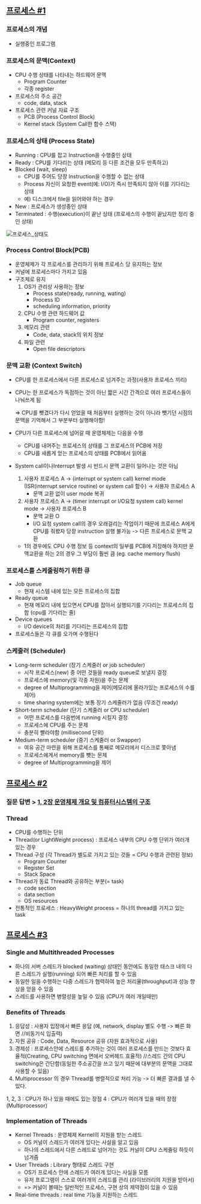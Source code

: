 ## [프로세스 #1](https://core.ewha.ac.kr/publicview/C0101020140318134023355997?vmode=f)

### 프로세스의 개념

- 실행중인 프로그램

### 프로세스의 문맥(Context)

- CPU 수행 상태를 나타내는 하드웨어 문맥
  - Program Counter
  - 각종 register
- 프로세스의 주소 공간
  - code, data, stack
- 프로세스 관련 커널 자료 구조
  - PCB (Process Control Block)
  - Kernel stack (System Call한 함수 스택)
  
### 프로세스의 상태 (Process State)

- Running : CPU를 잡고 Instruction을 수행중인 상태
- Ready : CPU를 기다리는 상태 (메모리 등 다른 조건을 모두 만족하고)
- Blocked (wait, sleep)
  - CPU를 주어도 당장 Instruction을 수행할 수 없는 상태
  - Process 자신이 요청한 event(예: I/O)가 즉시 만족되지 않아 이를 기다리는 상태
  - 예) 디스크에서 file을 읽어와야 하는 경우
- New : 프로세스가 생성중인 상태
- Terminated : 수행(execution)이 끝난 상태 (프로세스의 수행이 끝났지만 정리 중인 상태)

![프로세스_상태도](/uploads/3ebea9a38fe3bc29cb6ba7ad8d45c4c0/프로세스_상태도.PNG)
### Process Control Block(PCB)

- 운영체제가 각 프로세스를 관리하기 위해 프로세스 당 유지하는 정보
- 커널에 프로세스마다 가지고 있음
- 구조체로 유지
  1. OS가 관리상 사용하는 정보
     - Process state(ready, running, wating)
     - Process ID
     - scheduling information, priority
  2. CPU 수행 관련 하드웨어 값
     - Program counter, registers
  3. 메모리 관련
     - Code, data, stack의 위치 정보
  4. 파일 관련
     - Open file descriptors

### 문맥 교환 (Context Switch)

- CPU를 한 프로세스에서 다른 프로세스로 넘겨주는 과정(사용자 프로세스 끼리)

- CPU는 한 프로세스가 독점하는 것이 아닌 짧은 시간 간격으로 여러 프로세스들이 나눠쓰게 됨

  => CPU를 뺏겼다가 다시 얻었을 때 처음부터 실행하는 것이 아니라 뺏기던 시점의 문맥을 기억해서 그 부분부터 실행해야함!

- CPU가 다른 프로세스에 넘어갈 때 운영체제는 다음을 수행

  - CPU를 내어주는 프로세스의 상태를 그 프로세스의 PCB에 저장
  - CPU를 새롭게 얻는 프로세스의 상태를 PCB에서 읽어옴

- System call이나Interrupt 발생 시 반드시 문맥 교환이 일어나는 것은 아님

  1. 사용자 프로세스 A → (interrupt or system call) kernel mode (ISR(interrupt service routine) or system call 함수) → 사용자 프로세스 A
     - 문맥 교환 없이 user mode 복귀
  2. 사용자 프로세스 A → (timer interrupt or I/O요청 system call) kernel mode → 사용자 프로세스 B
     - 문맥 교환 O
     - I/O 요청 system call의 경우 오래걸리는 작업이기 때문에 프로세스 A에게 CPU를 줘봤자 당장 instruction 실행 불가능 -> 다른 프로세스로 문맥 교환
  - 1의 경우에도 CPU 수행 정보 등 context의 일부를 PCB에 저장해야 하지만 문맥교환을 하는 2의 경우 그 부담이 훨씬 큼 (eg. cache memory flush)

### 프로세스를 스케줄링하기 위한 큐

- Job queue
  - 현재 시스템 내에 있는 모든 프로세스의 집합
- Ready queue
  - 현재 메모리 내에 있으면서 CPU를 잡아서 실행되기를 기다리는 프로세스의 집합 (cpu를 기다리는 줄)
- Device queues
  - I/O device의 처리를 기다리는 프로세스의 집합
- 프로세스들은 각 큐를 오가며 수행된다

### 스케줄러 (Scheduler)

- Long-term scheduler (장기 스케줄러 or job scheduler)
  - 시작 프로세스(new) 중 어떤 것들을 ready queue로 보낼지 결정
  - 프로세스에 memory(및 각종 자원)을 주는 문제
  - degree of Multiprogramming을 제어(메모리에 올라가있는 프로세스의 수를 제어)
  - time sharing system에는 보통 장기 스케줄러가 없음 (무조건 ready)
- Short-term scheduler (단기 스케줄러 or CPU scheduler)
  - 어떤 프로세스를 다음번에 running 시킬지 결정
  - 프로세스에 CPU를 주는 문제
  - 충분히 빨라야함 (millisecond 단위)
- Medium-term scheduler (중기 스케줄러 or Swapper)
  - 여유 공간 마련을 위해 프로세스를 통째로 메모리에서 디스크로 쫓아냄
  - 프로세스에게서 memory를 뺏는 문제
  - degree of Multiprogramming을 제어

## [프로세스 #2](https://core.ewha.ac.kr/publicview/C0101020140321141759959993?vmode=f)

### 질문 답변 > [1, 2장 운영체제 개요 및 컴퓨터시스템의 구조](../운영체제/1,-2장-운영체제-개요-및-컴퓨터시스템의-구조.md)



### Thread

- CPU를 수행하는 단위
- Thread(or LightWeight process) : 프로세스 내부의 CPU 수행 단위가 여러개 있는 경우
- Thread 구성 (각 Thread가 별도로 가지고 있는 것들 = CPU 수행과 관련된 정보)
  - Program Counter
  - Register Set
  - Stack Space
- Thread가 동료 Thread와 공유하는 부분(= task)
  - code section
  - data section
  - OS resources
- 전통적인 프로세스 : HeavyWeight process = 하나의 thread를 가지고 있는 task


## [프로세스 #3](https://core.ewha.ac.kr/publicview/C0101020140321143516139010?vmode=f)

### Single and Multithreaded Processes

- 하나의 서버 스레드가 blocked (waiting) 상태인 동안에도 동일한 태스크 내의 다른 스레드가 실행(running) 되어 빠른 처리를 할 수 있음
- 동일한 일을 수행하는 다중 스레드가 협력하여 높은 처리율(throughput)과 성능 향상을 얻을 수 있음
- 스레드를 사용하면 병렬성을 높일 수 있음 (CPU가 여러 개일때만)

### Benefits of Threads

1. 응답성 : 사용자 입장에서 빠른 응답 
   (예, network, display 별도 수행 -> 빠른 화면 //비동기식 입출력)
2. 자원 공유 : Code, Data, Resource 공유 (자원 효과적으로 사용)
3. 경제성 : 프로세스안에 스레드를 추가하는 것이 여러 프로세스를 만드는 것보다 효율적(Creating, CPU switching 면에서 오버헤드 효율적)
   //스레드 간의 CPU switching은 간단함(동일한 주소공간을 쓰고 있기 때문에 대부분의 문맥을 그대로 사용할 수 있음)
4. Multiprocessor 의 경우 Thread를 병렬적으로 처리 가능 -> 더 빠른 결과를 낼 수 있다.

1, 2, 3 : CPU가 하나 있을 때에도 있는 장점
4 : CPU가 여러개 있을 때의 장점(Multiprocessor)

### Implementation of Threads

- Kernel Threads : 운영체제 Kernel의 지원을 받는 스레드
  - OS 커널이 스레드가 여러개 있다는 사실을 알고 있음
  - 하나의 스레드에서 다른 스레드로 넘어가는 것도 커널이 CPU 스케줄링 하듯이 넘겨줌
- User Threads : Library 형태로 스레드 구현
  - OS가 프로세스 안에 스레드가 여러개 있다는 사실을 모름
  - 유저 프로그램이 스스로 여러개의 스레드를 관리 (라이브러리의 지원을 받아서)
  - => 커널이 볼때는 일반적인 프로세스, 구현 상의 제약점이 있을 수 있음
- Real-time threads : real time 기능을 지원하는 스레드
